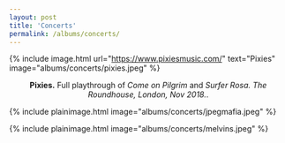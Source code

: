 ```yaml
---
layout: post
title: 'Concerts'
permalink: /albums/concerts/
---
```

{% include image.html url="https://www.pixiesmusic.com/" text="Pixies"  image="albums/concerts/pixies.jpeg" %}

<p style = "text-align: center;">
    <b>Pixies.</b> Full playthrough of <i>Come on Pilgrim</i> and <i>Surfer Rosa. The Roundhouse, London, Nov 2018.</i>.
</p>

{% include plainimage.html image="albums/concerts/jpegmafia.jpeg" %}

{% include plainimage.html image="albums/concerts/melvins.jpeg" %}
